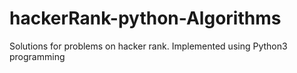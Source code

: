 # hackerRank-python-Algorithms
Solutions for problems on hacker rank. Implemented using Python3 programming
